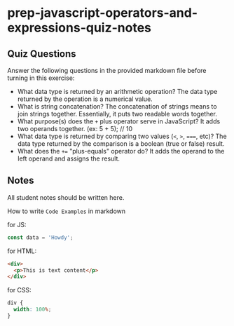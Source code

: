 # prep-javascript-operators-and-expressions-quiz-notes

## Quiz Questions

Answer the following questions in the provided markdown file before turning in this exercise:

- What data type is returned by an arithmetic operation?
  The data type returned by the operation is a numerical value.
- What is string concatenation?
  The concatenation of strings means to join strings together. Essentially, it puts two readable words together.
- What purpose(s) does the `+` plus operator serve in JavaScript?
  It adds two operands together. (ex: 5 + 5); // 10
- What data type is returned by comparing two values (`<`, `>`, `===`, etc)?
  The data type returned by the comparison is a boolean (true or false) result.
- What does the `+=` "plus-equals" operator do?
  It adds the operand to the left operand and assigns the result.

## Notes

All student notes should be written here.

How to write `Code Examples` in markdown

for JS:

```javascript
const data = 'Howdy';
```

for HTML:

```html
<div>
  <p>This is text content</p>
</div>
```

for CSS:

```css
div {
  width: 100%;
}
```
